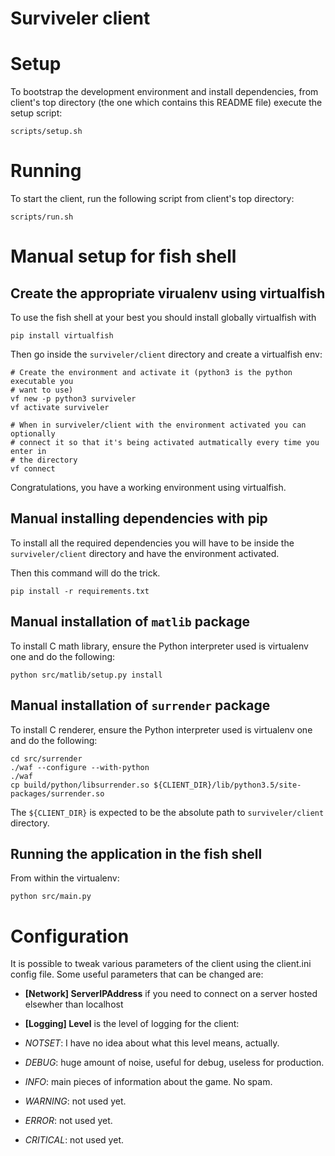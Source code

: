 Surviveler client
=================

# Setup
To bootstrap the development environment and install dependencies, from client's
top directory (the one which contains this README file) execute the setup
script:

```
scripts/setup.sh
```

# Running
To start the client, run the following script from client's top directory:

```
scripts/run.sh
```

# Manual setup for fish shell

## Create the appropriate virualenv using virtualfish
To use the fish shell at your best you should install globally virtualfish with

    pip install virtualfish

Then go inside the `surviveler/client` directory and create a virtualfish env:

    # Create the environment and activate it (python3 is the python executable you
    # want to use)
    vf new -p python3 surviveler
    vf activate surviveler

    # When in surviveler/client with the environment activated you can optionally
    # connect it so that it's being activated autmatically every time you enter in
    # the directory
    vf connect

Congratulations, you have a working environment using virtualfish.

## Manual installing dependencies with pip
To install all the required dependencies you will have to be inside the
`surviveler/client` directory and have the environment activated.

Then this command will do the trick.

    pip install -r requirements.txt


## Manual installation of `matlib` package
To install C math library, ensure the Python interpreter used is virtualenv one
and do the following:

```
python src/matlib/setup.py install
```

## Manual installation of `surrender` package
To install C renderer, ensure the Python interpreter used is virtualenv one
and do the following:

```
cd src/surrender
./waf --configure --with-python
./waf
cp build/python/libsurrender.so ${CLIENT_DIR}/lib/python3.5/site-packages/surrender.so
```

The `${CLIENT_DIR}` is expected to be the absolute path to `surviveler/client`
directory.

## Running the application in the fish shell
From within the virtualenv:

    python src/main.py

# Configuration
It is possible to tweak various parameters of the client using the client.ini
config file. Some useful parameters that can be changed are:

 * **[Network] ServerIPAddress** if you need to connect on a server hosted elsewher than
 localhost

 * **[Logging] Level** is the level of logging for the client:

  * *NOTSET*: I have no idea about what this level means, actually.
  * *DEBUG*: huge amount of noise, useful for debug, useless for production.
  * *INFO*: main pieces of information about the game. No spam.
  * *WARNING*: not used yet.
  * *ERROR*: not used yet.
  * *CRITICAL*: not used yet.
